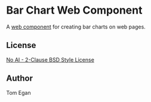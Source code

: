 # Bar Chart Web Component

A [web component](https://developer.mozilla.org/en-US/docs/Web/API/Web_components) for creating bar charts on web pages.

## License

[No AI - 2-Clause BSD Style License](LICENSE)

## Author

Tom Egan <tom at tomegan dot tech>
